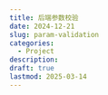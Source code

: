 ```yaml
---
title: 后端参数校验
date: 2024-12-21
slug: param-validation
categories:
  - Project
description: 
draft: true
lastmod: 2025-03-14
---
```

